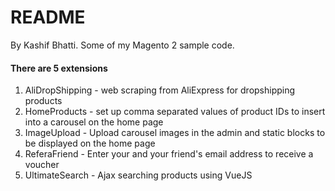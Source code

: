 # README

By Kashif Bhatti.
Some of my Magento 2 sample code.

#### There are 5 extensions
1. AliDropShipping - web scraping from AliExpress for dropshipping products
1. HomeProducts - set up comma separated values of product IDs to insert into a carousel on the home page
1. ImageUpload - Upload carousel images in the admin and static blocks to be displayed on the home page
1. ReferaFriend - Enter your and your friend's email address to receive a voucher
1. UltimateSearch - Ajax searching products using VueJS